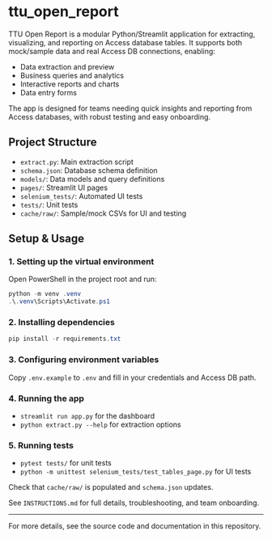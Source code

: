 # ttu_open_report

TTU Open Report is a modular Python/Streamlit application for extracting, visualizing, and reporting on Access database tables. It supports both mock/sample data and real Access DB connections, enabling:
- Data extraction and preview
- Business queries and analytics
- Interactive reports and charts
- Data entry forms

The app is designed for teams needing quick insights and reporting from Access databases, with robust testing and easy onboarding.

## Project Structure
- `extract.py`: Main extraction script
- `schema.json`: Database schema definition
- `models/`: Data models and query definitions
- `pages/`: Streamlit UI pages
- `selenium_tests/`: Automated UI tests
- `tests/`: Unit tests
- `cache/raw/`: Sample/mock CSVs for UI and testing


## Setup & Usage

### 1. Setting up the virtual environment

Open PowerShell in the project root and run:

```powershell
python -m venv .venv
.\.venv\Scripts\Activate.ps1
```

### 2. Installing dependencies

```powershell
pip install -r requirements.txt
```

### 3. Configuring environment variables

Copy `.env.example` to `.env` and fill in your credentials and Access DB path.

### 4. Running the app

- `streamlit run app.py` for the dashboard
- `python extract.py --help` for extraction options

### 5. Running tests

- `pytest tests/` for unit tests
- `python -m unittest selenium_tests/test_tables_page.py` for UI tests

Check that `cache/raw/` is populated and `schema.json` updates.

See `INSTRUCTIONS.md` for full details, troubleshooting, and team onboarding.

---

For more details, see the source code and documentation in this repository.

